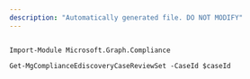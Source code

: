 ```yaml
---
description: "Automatically generated file. DO NOT MODIFY"
---
```


```powershellv1

Import-Module Microsoft.Graph.Compliance

Get-MgComplianceEdiscoveryCaseReviewSet -CaseId $caseId

```